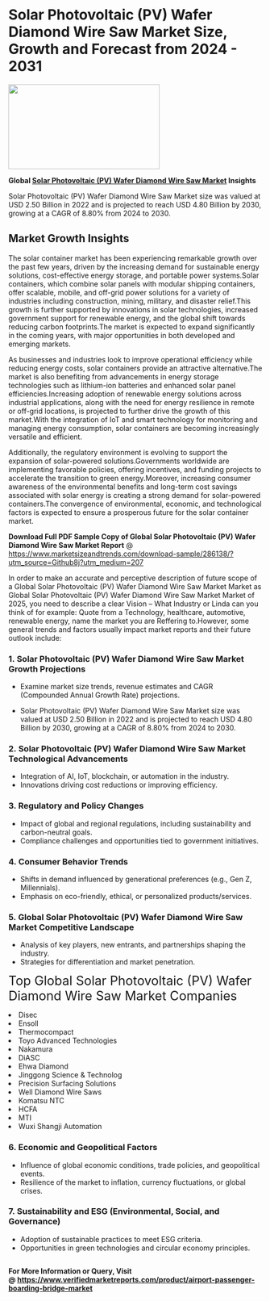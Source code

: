 <H1>Solar Photovoltaic (PV) Wafer Diamond Wire Saw Market Size, Growth and Forecast from 2024 - 2031</H1><img class="aligncenter size-medium wp-image-584254" src="https://thirdeyenews.in/wp-content/uploads/2024/09/Global-Market-Research-300x168.jpeg" alt="" width="300" height="168" /><p><strong>Global&nbsp;<a href="https://www.marketsizeandtrends.com/download-sample/286138/?utm_source=Github8j?utm_medium=207">Solar Photovoltaic (PV) Wafer Diamond Wire Saw Market</a> Insights</strong></p><p>Solar Photovoltaic (PV) Wafer Diamond Wire Saw Market size was valued at USD 2.50 Billion in 2022 and is projected to reach USD 4.80 Billion by 2030, growing at a CAGR of 8.80% from 2024 to 2030.</p><p><h2>Market Growth Insights</h2> <p>The solar container market has been experiencing remarkable growth over the past few years, driven by the increasing demand for sustainable energy solutions, cost-effective energy storage, and portable power systems.Solar containers, which combine solar panels with modular shipping containers, offer scalable, mobile, and off-grid power solutions for a variety of industries including construction, mining, military, and disaster relief.This growth is further supported by innovations in solar technologies, increased government support for renewable energy, and the global shift towards reducing carbon footprints.The market is expected to expand significantly in the coming years, with major opportunities in both developed and emerging markets.</p> <p>As businesses and industries look to improve operational efficiency while reducing energy costs, solar containers provide an attractive alternative.The market is also benefiting from advancements in energy storage technologies such as lithium-ion batteries and enhanced solar panel efficiencies.Increasing adoption of renewable energy solutions across industrial applications, along with the need for energy resilience in remote or off-grid locations, is projected to further drive the growth of this market.With the integration of IoT and smart technology for monitoring and managing energy consumption, solar containers are becoming increasingly versatile and efficient.</p> <p>Additionally, the regulatory environment is evolving to support the expansion of solar-powered solutions.Governments worldwide are implementing favorable policies, offering incentives, and funding projects to accelerate the transition to green energy.Moreover, increasing consumer awareness of the environmental benefits and long-term cost savings associated with solar energy is creating a strong demand for solar-powered containers.The convergence of environmental, economic, and technological factors is expected to ensure a prosperous future for the solar container market.</p> <p><span class=""><strong>Download Full PDF Sample Copy of Global Solar Photovoltaic (PV) Wafer Diamond Wire Saw Market Report</strong> @ <a href="https://www.marketsizeandtrends.com/download-sample/286138/?utm_source=Github8j?utm_medium=207" target="_blank">https://www.marketsizeandtrends.com/download-sample/286138/?utm_source=Github8j?utm_medium=207</a></span></p><p>In order to make an accurate and perceptive description of future scope of a Global&nbsp;Solar Photovoltaic (PV) Wafer Diamond Wire Saw Market Market as Global&nbsp;Solar Photovoltaic (PV) Wafer Diamond Wire Saw Market Market of 2025, you need to describe a clear Vision &ndash; What Industry or Linda can you think of for example: Quote from a Technology, healthcare, automotive, renewable energy, name the market you are Reffering to.However, some general trends and factors usually impact market reports and their future outlook include:</p><h3>1.&nbsp;<strong>Solar Photovoltaic (PV) Wafer Diamond Wire Saw Market Growth Projections</strong></h3><ul><li>Examine market size trends, revenue estimates and CAGR (Compounded Annual Growth Rate) projections.</li><li><p>Solar Photovoltaic (PV) Wafer Diamond Wire Saw Market size was valued at USD 2.50 Billion in 2022 and is projected to reach USD 4.80 Billion by 2030, growing at a CAGR of 8.80% from 2024 to 2030.</p></li></ul><h3>2.&nbsp;<strong>Solar Photovoltaic (PV) Wafer Diamond Wire Saw Market Technological Advancements</strong></h3><ul><li>Integration of AI, IoT, blockchain, or automation in the industry.</li><li>Innovations driving cost reductions or improving efficiency.</li></ul><h3>3.&nbsp;<strong>Regulatory and Policy Changes</strong></h3><ul><li>Impact of global and regional regulations, including sustainability and carbon-neutral goals.</li><li>Compliance challenges and opportunities tied to government initiatives.</li></ul><h3>4.&nbsp;<strong>Consumer Behavior Trends</strong></h3><ul><li>Shifts in demand influenced by generational preferences (e.g., Gen Z, Millennials).</li><li>Emphasis on eco-friendly, ethical, or personalized products/services.</li></ul><h3>5.&nbsp;<strong>Global Solar Photovoltaic (PV) Wafer Diamond Wire Saw Market Competitive Landscape</strong></h3><ul><li>Analysis of key players, new entrants, and partnerships shaping the industry.</li><li>Strategies for differentiation and market penetration.</li></ul><p data-pm-slice="1 1 []"><span style="color: inherit; font-family: inherit; font-size: 25px;">Top Global Solar Photovoltaic (PV) Wafer Diamond Wire Saw Market Companies</span></p><div class="" data-test-id=""><p><li>Disec</li><li> Ensoll</li><li> Thermocompact</li><li> Toyo Advanced Technologies</li><li> Nakamura</li><li> DiASC</li><li> Ehwa Diamond</li><li> Jinggong Science & Technolog</li><li> Precision Surfacing Solutions</li><li> Well Diamond Wire Saws</li><li> Komatsu NTC</li><li> HCFA</li><li> MTI</li><li> Wuxi Shangji Automation</li></p></div><h3>6.&nbsp;<strong>Economic and Geopolitical Factors</strong></h3><ul><li>Influence of global economic conditions, trade policies, and geopolitical events.</li><li>Resilience of the market to inflation, currency fluctuations, or global crises.</li></ul><h3>7.&nbsp;<strong>Sustainability and ESG (Environmental, Social, and Governance)</strong></h3><ul><li>Adoption of sustainable practices to meet ESG criteria.</li><li>Opportunities in green technologies and circular economy principles.</li></ul><h2><strong style="font-size: 14px;">For More Information or Query, Visit @&nbsp;</strong><a style="background-color: #ffffff; font-size: 14px;" href="https://www.marketsizeandtrends.com/report/solar-photovoltaic-pv-wafer-diamond-wire-saw-market/" target="_blank">https://www.verifiedmarketreports.com/product/airport-passenger-boarding-bridge-market</a></h2>